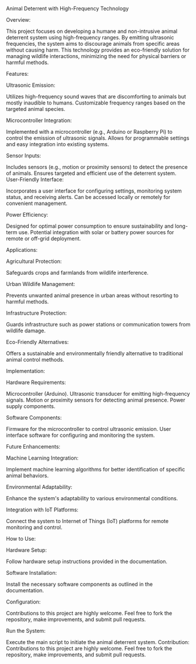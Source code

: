 Animal Deterrent with High-Frequency Technology

Overview:

This project focuses on developing a humane and non-intrusive animal deterrent system using high-frequency ranges. By emitting ultrasonic frequencies, the system aims to discourage animals from specific areas without causing harm. This technology provides an eco-friendly solution for managing wildlife interactions, minimizing the need for physical barriers or harmful methods.

Features:

Ultrasonic Emission:

Utilizes high-frequency sound waves that are discomforting to animals but mostly inaudible to humans.
Customizable frequency ranges based on the targeted animal species.

Microcontroller Integration:

Implemented with a microcontroller (e.g., Arduino or Raspberry Pi) to control the emission of ultrasonic signals.
Allows for programmable settings and easy integration into existing systems.

Sensor Inputs:

Includes sensors (e.g., motion or proximity sensors) to detect the presence of animals.
Ensures targeted and efficient use of the deterrent system.
User-Friendly Interface:

Incorporates a user interface for configuring settings, monitoring system status, and receiving alerts.
Can be accessed locally or remotely for convenient management.

Power Efficiency:

Designed for optimal power consumption to ensure sustainability and long-term use.
Potential integration with solar or battery power sources for remote or off-grid deployment.


Applications:

Agricultural Protection:

Safeguards crops and farmlands from wildlife interference.

Urban Wildlife Management:

Prevents unwanted animal presence in urban areas without resorting to harmful methods.

Infrastructure Protection:

Guards infrastructure such as power stations or communication towers from wildlife damage.

Eco-Friendly Alternatives:

Offers a sustainable and environmentally friendly alternative to traditional animal control methods.

Implementation:

Hardware Requirements:

Microcontroller (Arduino).
Ultrasonic transducer for emitting high-frequency signals.
Motion or proximity sensors for detecting animal presence.
Power supply components.

Software Components:

Firmware for the microcontroller to control ultrasonic emission.
User interface software for configuring and monitoring the system.

Future Enhancements:

Machine Learning Integration:

Implement machine learning algorithms for better identification of specific animal behaviors.

Environmental Adaptability:

Enhance the system's adaptability to various environmental conditions.

Integration with IoT Platforms:

Connect the system to Internet of Things (IoT) platforms for remote monitoring and control.

How to Use:

Hardware Setup:

Follow hardware setup instructions provided in the documentation.

Software Installation:

Install the necessary software components as outlined in the documentation.

Configuration:

Contributions to this project are highly welcome. Feel free to fork the repository, make improvements, and submit pull requests.


Run the System:

Execute the main script to initiate the animal deterrent system.
Contribution:
Contributions to this project are highly welcome. Feel free to fork the repository, make improvements, and submit pull requests.
